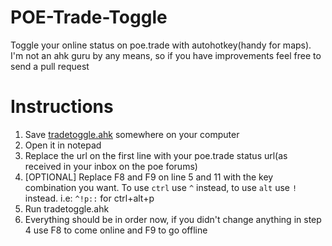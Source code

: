 # POE-Trade-Toggle
Toggle your online status on poe.trade with autohotkey(handy for maps). I'm not an ahk guru by any means, so if you have improvements feel free to send a pull request

# Instructions
1. Save [tradetoggle.ahk](https://raw.githubusercontent.com/teuneboon/POE-Trade-Toggle/master/tradetoggle.ahk) somewhere on your computer
2. Open it in notepad
3. Replace the url on the first line with your poe.trade status url(as received in your inbox on the poe forums)
4. [OPTIONAL] Replace F8 and F9 on line 5 and 11 with the key combination you want. To use ```ctrl``` use ```^``` instead, to use ```alt``` use ```!``` instead. i.e: ```^!p::``` for ctrl+alt+p
5. Run tradetoggle.ahk
6. Everything should be in order now, if you didn't change anything in step 4 use F8 to come online and F9 to go offline
